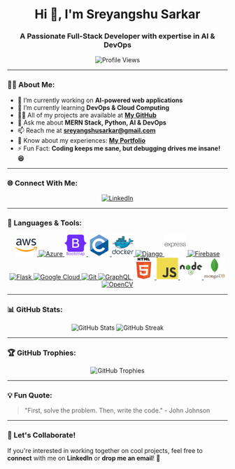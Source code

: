 <h1 align="center">Hi 👋, I'm Sreyangshu Sarkar</h1>
<h3 align="center">A Passionate Full-Stack Developer with expertise in AI & DevOps</h3>

<p align="center">
  <img src="https://komarev.com/ghpvc/?username=sreyangshu05&label=Profile%20views&color=0e75b6&style=flat" alt="Profile Views" />
</p>

---

### 👨‍💻 About Me:
- 🔭 I’m currently working on **AI-powered web applications**
- 🌱 I’m currently learning **DevOps & Cloud Computing**
- 👨‍💻 All of my projects are available at **[My GitHub](https://github.com/sreyangshu05)**
- 💬 Ask me about **MERN Stack, Python, AI & DevOps**
- 📫 Reach me at **sreyangshusarkar@gmail.com**
- 📄 Know about my experiences: **[My Portfolio](https://sreyangshu-sarkar.tiiny.site/)**
- ⚡ Fun Fact: **Coding keeps me sane, but debugging drives me insane! 😆**

---

### 🌐 Connect With Me:
<p align="center">
  <a href="https://linkedin.com/in/shreyangsh-sarkar" target="blank">
    <img src="https://raw.githubusercontent.com/rahuldkjain/github-profile-readme-generator/master/src/images/icons/Social/linked-in-alt.svg" alt="LinkedIn" height="40" width="40"/>
  </a>
</p>

---

### 🚀 Languages & Tools:
<p align="center">
  <a href="https://aws.amazon.com" target="_blank" rel="noreferrer">
    <img src="https://raw.githubusercontent.com/devicons/devicon/master/icons/amazonwebservices/amazonwebservices-original-wordmark.svg" alt="AWS" width="50" height="50"/>
  </a>
  <a href="https://azure.microsoft.com/en-in/" target="_blank" rel="noreferrer">
    <img src="https://www.vectorlogo.zone/logos/microsoft_azure/microsoft_azure-icon.svg" alt="Azure" width="50" height="50"/>
  </a>
  <a href="https://getbootstrap.com" target="_blank" rel="noreferrer">
    <img src="https://raw.githubusercontent.com/devicons/devicon/master/icons/bootstrap/bootstrap-plain-wordmark.svg" alt="Bootstrap" width="50" height="50"/>
  </a>
  <a href="https://www.cprogramming.com/" target="_blank" rel="noreferrer">
    <img src="https://raw.githubusercontent.com/devicons/devicon/master/icons/c/c-original.svg" alt="C" width="50" height="50"/>
  </a>
  <a href="https://www.docker.com/" target="_blank" rel="noreferrer">
    <img src="https://raw.githubusercontent.com/devicons/devicon/master/icons/docker/docker-original-wordmark.svg" alt="Docker" width="50" height="50"/>
  </a>
  <a href="https://www.djangoproject.com/" target="_blank" rel="noreferrer">
    <img src="https://cdn.worldvectorlogo.com/logos/django.svg" alt="Django" width="50" height="50"/>
  </a>
  <a href="https://expressjs.com" target="_blank" rel="noreferrer">
    <img src="https://raw.githubusercontent.com/devicons/devicon/master/icons/express/express-original-wordmark.svg" alt="Express" width="50" height="50"/>
  </a>
  <a href="https://firebase.google.com/" target="_blank" rel="noreferrer">
    <img src="https://www.vectorlogo.zone/logos/firebase/firebase-icon.svg" alt="Firebase" width="50" height="50"/>
  </a>
  <a href="https://flask.palletsprojects.com/" target="_blank" rel="noreferrer">
    <img src="https://www.vectorlogo.zone/logos/pocoo_flask/pocoo_flask-icon.svg" alt="Flask" width="50" height="50"/>
  </a>
  <a href="https://cloud.google.com" target="_blank" rel="noreferrer">
    <img src="https://www.vectorlogo.zone/logos/google_cloud/google_cloud-icon.svg" alt="Google Cloud" width="50" height="50"/>
  </a>
  <a href="https://git-scm.com/" target="_blank" rel="noreferrer">
    <img src="https://www.vectorlogo.zone/logos/git-scm/git-scm-icon.svg" alt="Git" width="50" height="50"/>
  </a>
  <a href="https://graphql.org" target="_blank" rel="noreferrer">
    <img src="https://www.vectorlogo.zone/logos/graphql/graphql-icon.svg" alt="GraphQL" width="50" height="50"/>
  </a>
  <a href="https://www.w3.org/html/" target="_blank" rel="noreferrer">
    <img src="https://raw.githubusercontent.com/devicons/devicon/master/icons/html5/html5-original-wordmark.svg" alt="HTML5" width="50" height="50"/>
  </a>
  <a href="https://developer.mozilla.org/en-US/docs/Web/JavaScript" target="_blank" rel="noreferrer">
    <img src="https://raw.githubusercontent.com/devicons/devicon/master/icons/javascript/javascript-original.svg" alt="JavaScript" width="50" height="50"/>
  </a>
  <a href="https://nodejs.org" target="_blank" rel="noreferrer">
    <img src="https://raw.githubusercontent.com/devicons/devicon/master/icons/nodejs/nodejs-original-wordmark.svg" alt="Node.js" width="50" height="50"/>
  </a>
  <a href="https://www.mongodb.com/" target="_blank" rel="noreferrer">
    <img src="https://raw.githubusercontent.com/devicons/devicon/master/icons/mongodb/mongodb-original-wordmark.svg" alt="MongoDB" width="50" height="50"/>
  </a>
  <a href="https://opencv.org/" target="_blank" rel="noreferrer">
    <img src="https://www.vectorlogo.zone/logos/opencv/opencv-icon.svg" alt="OpenCV" width="50" height="50"/>
  </a>
</p>

---

### 📊 GitHub Stats:
<p align="center">
  <img src="https://github-readme-stats.vercel.app/api?username=sreyangshu05&show_icons=true&theme=radical" alt="GitHub Stats" width="400"/>
  <img src="https://github-readme-streak-stats.herokuapp.com/?user=sreyangshu05&theme=radical" alt="GitHub Streak" width="400"/>
</p>

---

### 🏆 GitHub Trophies:
<p align="center">
  <img src="https://github-profile-trophy.vercel.app/?username=sreyangshu05&theme=darkhub&no-bg=true&margin-w=10" alt="GitHub Trophies" />
</p>

---

### 💡 Fun Quote:
> "First, solve the problem. Then, write the code." - John Johnson

---

### 🚀 Let's Collaborate!
If you're interested in working together on cool projects, feel free to **connect** with me on **LinkedIn** or **drop me an email**! 🚀
